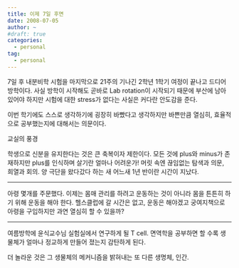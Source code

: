 ```yaml
---
title: 이제 7일 후면
date: 2008-07-05
author: ~
#draft: true
categories:
  - personal
tag:
  - personal
---
```




7일 후 내분비학 시험을 마지막으로 21주의 기나긴 2학년 1학기 여정이 끝나고 드디어 방학이다.
사실 방학이 시작해도 곧바로 Lab rotation이 시작되기 때문에 부산에 남아있어야 하지만 시험에 대한 stress가 없다는 사실은 커다란 안도감을 준다.

이번 학기에도 스스로 생각하기에 굉장히 바빴다고 생각하지만 바쁜만큼 열심히, 효율적으로 공부했는지에 대해서는 의문이다.

교실의 풍경

학생으로 신분을 유지한다는 것은 큰 축복이자 제한이다. 모든 것에 plus와 minus가 존재하지만 plus를 인식하며 살기란 얼마나 어려운가! 머릿 속엔 끊임없는 탐색과 의문, 희열과 회의. 양 극단을 왔다갔다 하는 새 어느새 1년 반이란 시간이 지났다.

---


아령 몇개를 주문했다. 이제는 몸매 관리를 하려고 운동하는 것이 아니라 몸을 튼튼히 하기 위해 운동을 해야 한다. 헬스클럽에 갈 시간은 없고, 운동은 해야겠고 궁여지책으로 아령을 구입하지만 과연 열심히 할 수 있을까?

---



여름방학에 윤식교수님 실험실에서 연구하게 될 T cell. 면역학을 공부하면 할 수록 생물체가 얼마나 정교하게 만들어 졌는지 감탄하게 된다.

더 놀라운 것은 그 생물체의 메커니즘을 밝혀내는 또 다른 생명체, 인간.


 






